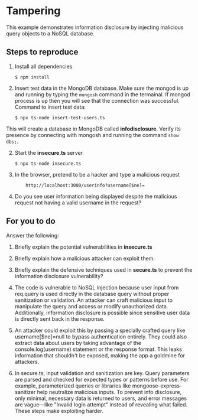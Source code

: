 # Tampering

This example demonstrates information disclosure by injecting malicious query objects to a NoSQL database.

## Steps to reproduce

1. Install all dependencies

    `$ npm install`

2. Insert test data in the MongoDB database. Make sure the mongod is up and running by typing the `mongosh` command in the termainal. If mongod process is up then you will see that the connection was successful. Command to insert test data:

    `$ npx ts-node insert-test-users.ts`

This will create a database in MongoDB called __infodisclosure__. Verify its presence by connecting with mongosh and running the command `show dbs;`.

2. Start the **insecure.ts** server

    `$ npx ts-node insecure.ts`

3. In the browser, pretend to be a hacker and type a malicious request

    ```
        http://localhost:3000/userinfo?username[$ne]=
    ```

4. Do you see user information being displayed despite the malicious request not having a valid username in the request?

## For you to do

Answer the following:

1. Briefly explain the potential vulnerabilities in **insecure.ts**
2. Briefly explain how a malicious attacker can exploit them.
3. Briefly explain the defensive techniques used in **secure.ts** to prevent the information disclosure vulnerability?

1. The code is vulnerable to NoSQL injection because user input from req.query is used directly in the database query without proper sanitization or validation. An attacker can craft malicious input to manipulate the query and access or modify unauthorized data. Additionally, information disclosure is possible since sensitive user data is directly sent back in the response.

2. An attacker could exploit this by passing a specially crafted query like username[$ne]=null to bypass authentication entirely. They could also extract data about users by taking advantage of the console.log(username) statement or the response format. This leaks information that shouldn't be exposed, making the app a goldmine for attackers.

3. In secure.ts, input validation and sanitization are key. Query parameters are parsed and checked for expected types or patterns before use. For example, parameterized queries or libraries like mongoose-express-sanitizer help neutralize malicious inputs. To prevent info disclosure, only minimal, necessary data is returned to users, and error messages are vague—like "Invalid login attempt" instead of revealing what failed. These steps make exploiting harder.